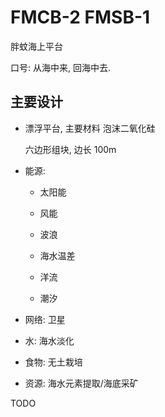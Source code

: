 # FMCB-2 FMSB-1
胖蚊海上平台

口号: 从海中来, 回海中去.


## 主要设计

+ 漂浮平台, 主要材料 泡沫二氧化硅

  六边形组块, 边长 100m

+ 能源:

  - 太阳能

  - 风能

  - 波浪

  - 海水温差

  - 洋流

  - 潮汐

+ 网络: 卫星

+ 水: 海水淡化

+ 食物: 无土栽培

+ 资源: 海水元素提取/海底采矿


TODO
